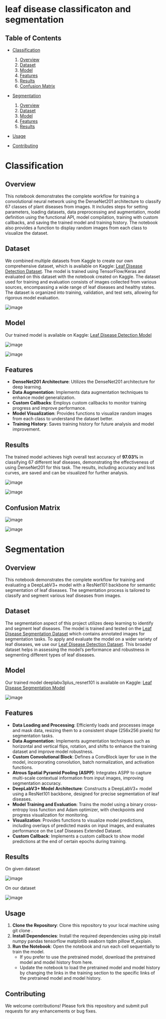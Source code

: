 # leaf disease classificaton and segmentation

## Table of Contents
- [Classification](#classification)
   1. [Overview](#overview)
   2. [Dataset](#dataset)
   3. [Model](#model)
   4. [Features](#features)
   6. [Results](#results)
   7. [Confusion Matrix](#confusion-matrix)
      
- [Segmentation](#segmentation)
   1. [Overview](#overview)
   2. [Dataset](#dataset)
   3. [Model](#model)
   4. [Features](#features)
   6. [Results](#results)

- [Usage](usage)

- [Contributing](#contributing)

# Classification
## Overview
This notebook demonstrates the complete workflow for training a convolutional neural network using the DenseNet201 architecture to classify 67 classes of plant diseases from images. It includes steps for setting parameters, loading datasets, data preprocessing and augmentation, model definition using the functional API, model compilation, training with custom callbacks, and saving the trained model and training history. The notebook also provides a function to display random images from each class to visualize the dataset.

## Dataset
We combined multiple datasets from Kaggle to create our own comprehensive dataset, which is available on Kaggle: [Leaf Disease Detection Dataset](https://www.kaggle.com/datasets/abdullahmalhi/leaf-diseases-extended). The model is trained using TensorFlow/Keras and evaluated on this dataset with the notebook created on Kaggle. The dataset used for training and evaluation consists of images collected from various sources, encompassing a wide range of leaf diseases and healthy states. The dataset is organized into training, validation, and test sets, allowing for rigorous model evaluation.

![image](https://github.com/user-attachments/assets/bfb4cbb0-3548-4f21-b2b4-35e66e6adb8e)

## Model
Our trained model is available on Kaggle: [Leaf Disease Detection Model](https://www.kaggle.com/models/isramansoor9/leaf_disease_detection_model)

![image](https://github.com/user-attachments/assets/f28750ed-9e9e-4745-b5e9-0792b91ec706)

![image](https://github.com/user-attachments/assets/c4998e31-9760-48e9-9af6-1412906c2ad6)

## Features
* **DenseNet201 Architecture**: Utilizes the DenseNet201 architecture for deep learning.
* **Data Augmentation**: Implements data augmentation techniques to enhance model generalization.
* **Custom Callbacks**: Employs custom callbacks to monitor training progress and improve performance.
* **Model Visualization**: Provides functions to visualize random images from each class to understand the dataset better.
* **Training History**: Saves training history for future analysis and model improvement.
      
## Results
The trained model achieves high overall test accuracy of **97.03%** in classifying 67 different leaf diseases, demonstrating the effectiveness of using DenseNet201 for this task. The results, including accuracy and loss curves, are saved and can be visualized for further analysis.

![image](https://github.com/user-attachments/assets/e62718d2-a103-45c5-abfd-1b1822ecf32f)

![image](https://github.com/user-attachments/assets/b9c94c66-fe17-49c4-b189-5b03be4e474b)

## Confusion Matrix

![image](https://github.com/user-attachments/assets/e15e6b7d-0841-452b-8130-86115d6b28e1)

![image](https://github.com/user-attachments/assets/fa44e4e8-940d-4769-ab46-66cf459a3245)

# Segmentation
## Overview
This notebook demonstrates the complete workflow for training and evaluating a DeepLabV3+ model with a ResNet101 backbone for semantic segmentation of leaf diseases. The segmentation process is tailored to classify and segment various leaf diseases from images.

## Dataset
The segmentation aspect of this project utilizes deep learning to identify and segment leaf diseases. The model is trained and tested on the [Leaf Disease Segmentation Dataset](https://www.kaggle.com/datasets/fakhrealam9537/leaf-disease-segmentation-dataset) which contains annotated images for segmentation tasks. To apply and evaluate the model on a wider variety of leaf diseases, we use our [Leaf Disease Detection Dataset](https://www.kaggle.com/datasets/abdullahmalhi/leaf-diseases-extended). This broader dataset helps in assessing the model’s performance and robustness in segmenting different types of leaf diseases.

## Model
Our trained model deeplabv3plus_resnet101 is available on Kaggle: [Leaf Disease Segmentation Model](https://www.kaggle.com/models/abdullahmalhi/deeplabv3plus_resnet101)

![image](https://github.com/user-attachments/assets/87e2c874-4efa-4e3d-905f-2b8f427bab79)

## Features
* **Data Loading and Processing**: Efficiently loads and processes image and mask data, resizing them to a consistent shape (256x256 pixels) for segmentation tasks.
* **Data Augmentation**: Implements augmentation techniques such as horizontal and vertical flips, rotation, and shifts to enhance the training dataset and improve model robustness.
* **Custom Convolutional Block**: Defines a ConvBlock layer for use in the model, incorporating convolution, batch normalization, and activation functions.
* **Atrous Spatial Pyramid Pooling (ASPP)**: Integrates ASPP to capture multi-scale contextual information from input images, improving segmentation accuracy.
* **DeepLabV3+ Model Architecture**: Constructs a DeepLabV3+ model using a ResNet101 backbone, designed for precise segmentation of leaf diseases.
* **Model Training and Evaluation**: Trains the model using a binary cross-entropy loss function and Adam optimizer, with checkpoints and progress visualization for monitoring.
* **Visualization**: Provides functions to visualize model predictions, including overlays of predicted masks on input images, and evaluates performance on the Leaf Diseases Extended Dataset.
* **Custom Callback**: Implements a custom callback to show model predictions at the end of certain epochs during training.

## Results

On given dataset

![image](https://github.com/user-attachments/assets/081c6049-4379-4983-abbd-a4c6820330f5)

On our dataset

![image](https://github.com/user-attachments/assets/81a5d939-fdb7-4790-aecd-ea2c186a75fa)

  
## Usage
1. **Clone the Repository**: Clone this repository to your local machine using git clone <repository-url>.
2. **Install Dependencies**: Install the required dependencies using pip install numpy pandas tensorflow matplotlib seaborn tqdm pillow tf_explain.
3. **Run the Notebook**: Open the notebook and run each cell sequentially to train the model.
    * If you prefer to use the pretrained model, download the pretrained model and model history from here.
    * Update the notebook to load the pretrained model and model history by changing the links in the training section to the specific links of the pretrained model and model history.

## Contributing
We welcome contributions! Please fork this repository and submit pull requests for any enhancements or bug fixes.
